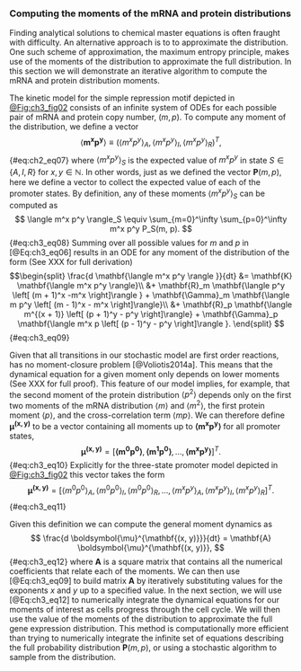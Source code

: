 ### Computing the moments of the mRNA and protein distributions 

Finding analytical solutions to chemical master equations is often fraught with
difficulty. An alternative approach is to to approximate the distribution. One
such scheme of approximation, the maximum entropy principle, makes use of the
moments of the distribution to approximate the full distribution. In this
section we will demonstrate an iterative algorithm to compute the mRNA and
protein distribution moments.

The kinetic model for the simple repression motif depicted in
[@Fig:ch3_fig02](A) consists of an infinite system of ODEs for each possible
pair of mRNA and protein copy number, $(m, p)$. To compute any moment of the
distribution, we define a vector
$$
\langle \mathbf{m^x p^y} \rangle \equiv 
(\langle m^x p^y\rangle_A, 
\langle m^x p^y \rangle_I, 
\langle m^x p^y\rangle_R)^T,
$${#eq:ch2_eq07}
where $\langle m^x p^y \rangle_S$ is the expected value of $m^x p^y$ in state $S
\in \{A, I, R\}$ for $x, y \in \mathbb{N}$. In other words, just as we defined
the vector $\mathbf{P}(m, p)$, here we define a vector to collect the expected
value of each of the promoter states. By definition, any of these moments
$\langle m^x p^y \rangle_S$ can be computed as
$$
\langle m^x p^y \rangle_S \equiv 
\sum_{m=0}^\infty \sum_{p=0}^\infty m^x p^y P_S(m, p).
$${#eq:ch3_eq08}
Summing over all possible values for $m$ and $p$ in [@Eq:ch3_eq06] results in an
ODE for any moment of the distribution of the form (See XXX for full derivation) 
$$\begin{split}
    \frac{d \mathbf{\langle m^x p^y \rangle }}{dt} &=
    \mathbf{K} \mathbf{\langle m^x p^y \rangle}\\
    &+ \mathbf{R}_m \mathbf{\langle p^y \left[ (m + 1)^x -m^x \right]\rangle }
     + \mathbf{\Gamma}_m \mathbf{\langle m p^y \left[ (m - 1)^x - m^x \right]\rangle}\\
    &+ \mathbf{R}_p \mathbf{\langle m^{(x + 1)} \left[ (p + 1)^y - p^y \right]\rangle}
     + \mathbf{\Gamma}_p \mathbf{\langle m^x p \left[ (p - 1)^y - p^y \right]\rangle }.
\end{split}
$${#eq:ch3_eq09}

Given that all transitions in our stochastic model are first order reactions,
has no moment-closure problem [@Voliotis2014a]. This means that the dynamical
equation for a given moment only depends on lower moments (See XXX for full
proof). This feature of our model implies, for example, that the second moment
of the protein distribution $\langle p^2 \rangle$ depends only on the first two
moments of the mRNA distribution $\langle m \rangle$ and $\langle m^2 \rangle$,
the first protein moment $\langle p \rangle$, and the cross-correlation term
$\langle mp \rangle$. We can therefore define $\boldsymbol{\mu}^{\mathbf{(x,
y)}}$ to be a vector containing all moments up to $\mathbf{\langle m^x
p^y\rangle}$ for all promoter states, 
$$
\boldsymbol{\mu}^{\mathbf{(x, y)}} = \left[ \mathbf{\langle m^0 p^0 \rangle},
\mathbf{\langle m^1 p^0 \rangle},
\ldots, \mathbf{\langle m^x p^y \rangle} \right]^T.
$${#eq:ch3_eq10}
Explicitly for the three-state promoter model depicted in [@Fig:ch3_fig02](A)
this vector takes the form
$$
\boldsymbol{\mu}^{\mathbf{(x, y)}} = 
\left[ 
    \langle m^0 p^0 \rangle_A,
    \langle m^0 p^0 \rangle_I,
    \langle m^0 p^0 \rangle_R,
    \ldots,
    \langle m^x p^y \rangle_A,
    \langle m^x p^y \rangle_I,
    \langle m^x p^y \rangle_R 
\right]^T.
$${#eq:ch3_eq11}

Given this definition we can compute the general moment dynamics as 
$$
\frac{d \boldsymbol{\mu}^{\mathbf{(x, y)}}}{dt} = \mathbf{A}
\boldsymbol{\mu}^{\mathbf{(x, y)}}, 
$${#eq:ch3_eq12}
where $\mathbf{A}$ is a square matrix that contains all the numerical
coefficients that relate each of the moments. We can then use [@Eq:ch3_eq09] to
build matrix $\mathbf{A}$ by iteratively substituting values for the exponents
$x$ and $y$ up to a specified value. In the next section, we will use
[@Eq:ch3_eq12] to numerically integrate the dynamical equations for our moments
of interest as cells progress through the cell cycle. We will then use the value
of the moments of the distribution to approximate the full gene expression
distribution. This method is computationally more efficient than trying to
numerically integrate the infinite set of equations describing the full
probability distribution $\mathbf{P}(m, p)$, or using a stochastic algorithm to
sample from the distribution.
